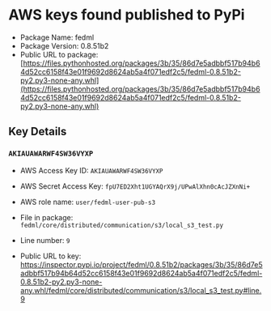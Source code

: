 # AWS keys found published to PyPi

* Package Name: fedml
* Package Version: 0.8.51b2
* Public URL to package: [https://files.pythonhosted.org/packages/3b/35/86d7e5adbbf517b94b64d52cc6158f43e01f9692d8624ab5a4f071edf2c5/fedml-0.8.51b2-py2.py3-none-any.whl](https://files.pythonhosted.org/packages/3b/35/86d7e5adbbf517b94b64d52cc6158f43e01f9692d8624ab5a4f071edf2c5/fedml-0.8.51b2-py2.py3-none-any.whl)

## Key Details

### `AKIAUAWARWF4SW36VYXP`

* AWS Access Key ID: `AKIAUAWARWF4SW36VYXP`
* AWS Secret Access Key: `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` 
* AWS role name: `user/fedml-user-pub-s3`
* File in package: `fedml/core/distributed/communication/s3/local_s3_test.py`
* Line number: `9`

* Public URL to key: https://inspector.pypi.io/project/fedml/0.8.51b2/packages/3b/35/86d7e5adbbf517b94b64d52cc6158f43e01f9692d8624ab5a4f071edf2c5/fedml-0.8.51b2-py2.py3-none-any.whl/fedml/core/distributed/communication/s3/local_s3_test.py#line.9


